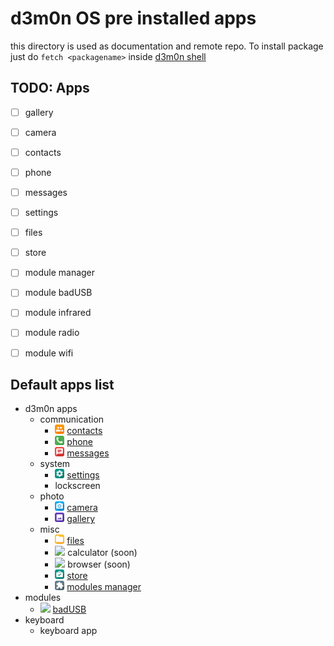 # d3m0n OS pre installed apps

this directory is used as documentation and remote repo.
To install package just do `fetch <packagename>` inside [d3m0n shell](https://github.com/d3m0n-project/d3m0n_os/tree/main/rootfs/usr/share/d3m0n/documentation/shell)

## TODO: Apps
- [ ] gallery
- [ ] camera
- [ ] contacts
- [ ] phone
- [ ] messages
- [ ] settings
- [ ] files
- [ ] store
- [ ] module manager
- [ ] module badUSB
- [ ] module infrared
- [ ] module radio
- [ ] module wifi


## Default apps list
- d3m0n apps
  - communication
    - <img width="15" src="/rootfs/usr/share/d3m0n/themes/default_dark/icons/contacts.png?raw=true"> [contacts](./communication/contacts)
    - <img width="15" src="/rootfs/usr/share/d3m0n/themes/default_dark/icons/phone.png?raw=true"> [phone](./communication/phone)
    - <img width="15" src="/rootfs/usr/share/d3m0n/themes/default_dark/icons/messages.png?raw=true"> [messages](./communication/messages)   
  - system
    - <img width="15" src="/rootfs/usr/share/d3m0n/themes/default_dark/icons/settings.png?raw=true"> [settings](./system/settings)
    - lockscreen
  - photo
    - <img width="15" src="/rootfs/usr/share/d3m0n/themes/default_dark/icons/camera.png?raw=true"> [camera](./photo/camera)
    - <img width="15" src="/rootfs/usr/share/d3m0n/themes/default_dark/icons/gallery.png?raw=true"> [gallery](./photo/gallery)
  - misc
    - <img width="15" src="/rootfs/usr/share/d3m0n/themes/default_dark/icons/folder.png?raw=true"> [files](./mysc/files)
    - <img width="15" src="/rootfs/usr/share/d3m0n/themes/default_dark/icons/calculator.png?raw=true"> calculator (soon)
    - <img width="15" src="/rootfs/usr/share/d3m0n/themes/default_dark/icons/browser.png?raw=true"> browser (soon)
    - <img width="15" src="/rootfs/usr/share/d3m0n/themes/default_dark/icons/store.png?raw=true"> [store](./mysc/store)
    - <img width="15" src="/rootfs/usr/share/d3m0n/themes/default_dark/icons/modules.png?raw=true"> [modules manager](./mysc/modules)
- modules
    - <img width="15" src="/rootfs/usr/share/d3m0n/themes/default_dark/icons/badUSB.png?raw=true"> [badUSB](./module/badUSB)
- keyboard
  - keyboard app
